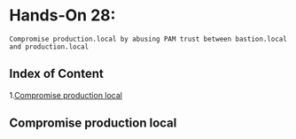 # Hands-On 28:

```
Compromise production.local by abusing PAM trust between bastion.local and production.local
```
## Index of Content

  1.[Compromise production local](#compromise-production-local)
  
## Compromise production local

